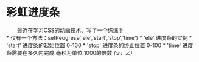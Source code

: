 # 彩虹进度条
　　最近在学习CSS的动画技术、写了一个练练手<br>
        * 仅有一个方法：setPeogress('ele','start','stop','time')
        * 'ele' 进度条的实例
        * 'start'  进度条的起始位置 0-100
        * 'stop'   进度条的终止位置 0-100
        * 'time'   进度条需要在多久内完成 毫秒为单位 1000的倍数
    _(:з」∠)_ 